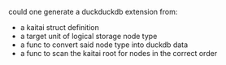 could one generate a duckduckdb extension from:
- a kaitai struct definition
- a target unit of logical storage node type
- a func to convert said node type into duckdb data
- a func to scan the kaitai root for nodes in the correct order
